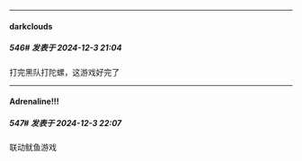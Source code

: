 ﻿
*****

####  darkclouds  
##### 546#       发表于 2024-12-3 21:04

打完黑队打陀螺，这游戏好完了


*****

####  Adrenaline!!!  
##### 547#       发表于 2024-12-3 22:07

联动鱿鱼游戏

